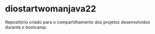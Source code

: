 # diostartwomanjava22
Repositório criado para o compartilhamento dos projetos desenvolvidos durante o bootcamp. 

